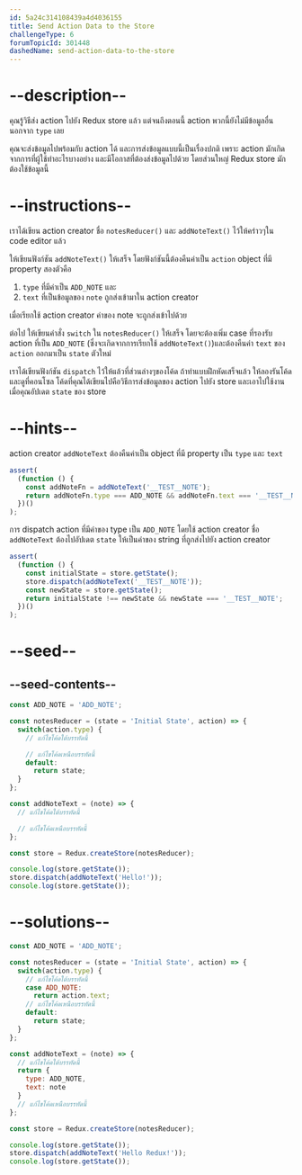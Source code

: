 ```yaml
---
id: 5a24c314108439a4d4036155
title: Send Action Data to the Store
challengeType: 6
forumTopicId: 301448
dashedName: send-action-data-to-the-store
---
```


# --description--

คุณรู้วิธีส่ง action ไปยัง Redux store แล้ว แต่จนถึงตอนนี้ action พวกนี้ยังไม่มีข้อมูลอื่นนอกจาก `type` เลย 

คุณจะส่งข้อมูลไปพร้อมกับ action ได้ และการส่งข้อมูลแบบนี้เป็นเรื่องปกติ เพราะ action มักเกิดจากการที่ผู้ใช้ทำอะไรบางอย่าง และมีโอกาสที่ต้องส่งข้อมูลไปด้วย โดยส่วนใหญ่ Redux store มักต้องใช้ข้อมูลนี้

# --instructions--

เราได้เขียน action creator ชื่อ `notesReducer()` และ `addNoteText()` ไว้ให้คร่าวๆใน code editor แล้ว 

ให้เขียนฟังก์ชัน `addNoteText()` ให้เสร็จ โดยฟังก์ชันนี้ต้องคืนค่าเป็น `action` object ที่มี property สองตัวคือ 

1. `type` ที่มีค่าเป็น `ADD_NOTE` และ
2. `text` ที่เป็นข้อมูลของ `note` ถูกส่งเข้ามาใน action creator 

เมื่อเรียกใช้ action creator ค่าของ note จะถูกส่งเข้าไปด้วย

ต่อไป ให้เขียนคำสั่ง `switch` ใน `notesReducer()` ให้เสร็จ โดยจะต้องเพิ่ม case ที่รองรับ action ที่เป็น `ADD_NOTE` (ซึ่งจะเกิดจากการเรียกใช้ `addNoteText()`)และต้องคืนค่า `text` ของ `action` ออกมาเป็น `state` ตัวใหม่ 


เราได้เขียนฟังก์ชัน `dispatch` ไว้ให้แล้วที่ส่วนล่างๆของโค้ด ถ้าทำแบบฝึกหัดเสร็จแล้ว ให้ลองรันโค้ดและดูที่คอนโซล 
โค้ดที่คุณได้เขียนไปคือวิธีการส่งข้อมูลของ action ไปยัง store และเอาไปใช้งานเมื่อคุณอัปเดต `state` ของ store

# --hints--

action creator `addNoteText` ต้องคืนค่าเป็น object ที่มี property เป็น `type` และ `text`

```js
assert(
  (function () {
    const addNoteFn = addNoteText('__TEST__NOTE');
    return addNoteFn.type === ADD_NOTE && addNoteFn.text === '__TEST__NOTE';
  })()
);
```

การ dispatch action ที่มีค่าของ type เป็น `ADD_NOTE` โดยใช้ action creator ชื่อ `addNoteText` ต้องไปอัปเดต `state` ให้เป็นค่าของ string ที่ถูกส่งไปยัง action creator

```js
assert(
  (function () {
    const initialState = store.getState();
    store.dispatch(addNoteText('__TEST__NOTE'));
    const newState = store.getState();
    return initialState !== newState && newState === '__TEST__NOTE';
  })()
);
```

# --seed--

## --seed-contents--

```js
const ADD_NOTE = 'ADD_NOTE';

const notesReducer = (state = 'Initial State', action) => {
  switch(action.type) {
    // แก้ไขโค้ดใต้บรรทัดนี้

    // แก้ไขโค้ดเหนือบรรทัดนี้
    default:
      return state;
  }
};

const addNoteText = (note) => {
  // แก้ไขโค้ดใต้บรรทัดนี้

  // แก้ไขโค้ดเหนือบรรทัดนี้
};

const store = Redux.createStore(notesReducer);

console.log(store.getState());
store.dispatch(addNoteText('Hello!'));
console.log(store.getState());
```

# --solutions--

```js
const ADD_NOTE = 'ADD_NOTE';

const notesReducer = (state = 'Initial State', action) => {
  switch(action.type) {
    // แก้ไขโค้ดใต้บรรทัดนี้
    case ADD_NOTE:
      return action.text;
    // แก้ไขโค้ดเหนือบรรทัดนี้
    default:
      return state;
  }
};

const addNoteText = (note) => {
  // แก้ไขโค้ดใต้บรรทัดนี้
  return {
    type: ADD_NOTE,
    text: note
  }
  // แก้ไขโค้ดเหนือบรรทัดนี้
};

const store = Redux.createStore(notesReducer);

console.log(store.getState());
store.dispatch(addNoteText('Hello Redux!'));
console.log(store.getState());
```
